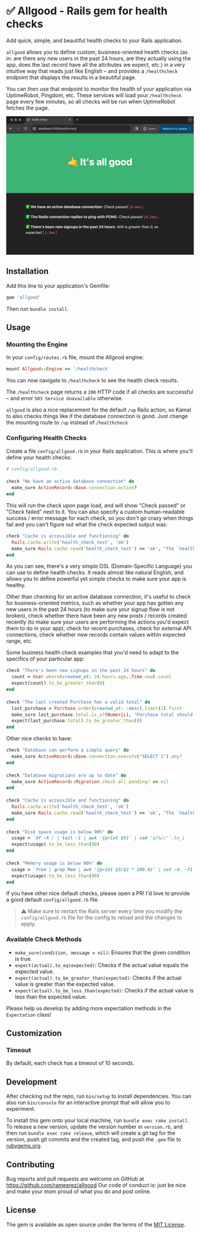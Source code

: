 # ✅ Allgood - Rails gem for health checks

Add quick, simple, and beautiful health checks to your Rails application.

`allgood` allows you to define custom, business-oriented health checks (as in: are there any new users in the past 24 hours, are they actually using the app, does the last record have all the attributes we expect, etc.) in a very intuitive way that reads just like English – and provides a `/healthcheck` endpoint that displays the results in a beautiful page.

You can then use that endpoint to monitor the health of your application via UptimeRobot, Pingdom, etc. These services will load your `/healthcheck` page every few minutes, so all checks will be run when UptimeRobot fetches the page.

![alt text](allgood.jpeg)

## Installation

Add this line to your application's Gemfile:
```ruby
gem 'allgood'
```

Then run `bundle install`.

## Usage

### Mounting the Engine

In your `config/routes.rb` file, mount the Allgood engine:
```ruby
mount Allgood::Engine => '/healthcheck'
```

You can now navigate to `/healthcheck` to see the health check results.

The `/healthcheck` page returns a `200` HTTP code if all checks are successful – and error `503 Service Unavailable` otherwise.

`allgood` is also a nice replacement for the default `/up` Rails action, so Kamal to also checks things like if the database connection is good. Just change the mounting route to `/up` instead of `/healthcheck`


### Configuring Health Checks

Create a file `config/allgood.rb` in your Rails application. This is where you'll define your health checks:
```ruby
# config/allgood.rb

check "We have an active database connection" do
  make_sure ActiveRecord::Base.connection.active?
end
```

This will run the check upon page load, and will show "Check passed" or "Check failed" next to it. You can also specify a custom human-readable success / error message for each check, so you don't go crazy when things fail and you can't figure out what the check expected output was:
```ruby
check "Cache is accessible and functioning" do
  Rails.cache.write('health_check_test', 'ok')
  make_sure Rails.cache.read('health_check_test') == 'ok', "The `health_check_test` key in the cache should contain `'ok'`"
end
```

As you can see, there's a very simple DSL (Domain-Specific Language) you can use to define health checks. It reads almost like natural English, and allows you to define powerful yet simple checks to make sure your app is healthy.

Other than checking for an active database connection, it's useful to check for business-oriented metrics, such as whether your app has gotten any new users in the past 24 hours (to make sure your signup flow is not broken), check whether there have been any new posts / records created recently (to make sure your users are performing the actions you'd expect them to do in your app), check for recent purchases, check for external API connections, check whether new records contain values within expected range, etc.

Some business health check examples that you'd need to adapt to the specifics of your particular app:
```ruby
check "There's been new signups in the past 24 hours" do
  count = User.where(created_at: 24.hours.ago..Time.now).count
  expect(count).to_be_greater_than(0)
end

check "The last created Purchase has a valid total" do
  last_purchase = Purchase.order(created_at: :desc).limit(1).first
  make_sure last_purchase.total.is_a?(Numeric), "Purchase total should be a number"
  expect(last_purchase.total).to_be_greater_than(0)
end
```

Other nice checks to have:
```ruby
check "Database can perform a simple query" do
  make_sure ActiveRecord::Base.connection.execute("SELECT 1").any?
end

check "Database migrations are up to date" do
  make_sure ActiveRecord::Migration.check_all_pending! == nil
end

check "Cache is accessible and functioning" do
  Rails.cache.write('health_check_test', 'ok')
  make_sure Rails.cache.read('health_check_test') == 'ok', "The `health_check_test` key in the cache should contain `'ok'`"
end

check "Disk space usage is below 90%" do
  usage = `df -h / | tail -1 | awk '{print $5}' | sed 's/%//'`.to_i
  expect(usage).to_be_less_than(90)
end

check "Memory usage is below 90%" do
  usage = `free | grep Mem | awk '{print $3/$2 * 100.0}' | cut -d. -f1`.to_i
  expect(usage).to_be_less_than(90)
end
```

If you have other nice default checks, please open a PR! I'd love to provide a good default `config/allgood.rb` file.

> ⚠️ Make sure to restart the Rails server every time you modify the `config/allgood.rb` file for the config to reload and the changes to apply.


### Available Check Methods

- `make_sure(condition, message = nil)`: Ensures that the given condition is true.
- `expect(actual).to_eq(expected)`: Checks if the actual value equals the expected value.
- `expect(actual).to_be_greater_than(expected)`: Checks if the actual value is greater than the expected value.
- `expect(actual).to_be_less_than(expected)`: Checks if the actual value is less than the expected value.

Please help us develop by adding more expectation methods in the `Expectation` class!

## Customization

### Timeout

By default, each check has a timeout of 10 seconds.


## Development

After checking out the repo, run `bin/setup` to install dependencies. You can also run `bin/console` for an interactive prompt that will allow you to experiment.

To install this gem onto your local machine, run `bundle exec rake install`. To release a new version, update the version number in `version.rb`, and then run `bundle exec rake release`, which will create a git tag for the version, push git commits and the created tag, and push the `.gem` file to [rubygems.org](https://rubygems.org).

## Contributing

Bug reports and pull requests are welcome on GitHub at https://github.com/rameerez/allgood Our code of conduct is: just be nice and make your mom proud of what you do and post online.

## License

The gem is available as open source under the terms of the [MIT License](https://opensource.org/licenses/MIT).